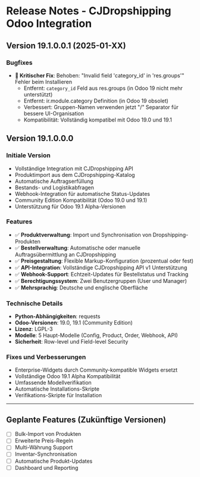 # Release Notes - CJDropshipping Odoo Integration

## Version 19.1.0.0.1 (2025-01-XX)

### Bugfixes
- **🔧 Kritischer Fix**: Behoben: "Invalid field 'category_id' in 'res.groups'" Fehler beim Installieren
  - Entfernt: `category_id` Feld aus res.groups (in Odoo 19 nicht mehr unterstützt)
  - Entfernt: ir.module.category Definition (in Odoo 19 obsolet)
  - Verbessert: Gruppen-Namen verwenden jetzt "/" Separator für bessere UI-Organisation
  - Kompatibilität: Vollständig kompatibel mit Odoo 19.0 und 19.1

## Version 19.1.0.0.0

### Initiale Version
- Vollständige Integration mit CJDropshipping API
- Produktimport aus dem CJDropshipping-Katalog
- Automatische Auftragserfüllung
- Bestands- und Logistikabfragen
- Webhook-Integration für automatische Status-Updates
- Community Edition Kompatibilität (Odoo 19.0 und 19.1)
- Unterstützung für Odoo 19.1 Alpha-Versionen

### Features
- ✅ **Produktverwaltung**: Import und Synchronisation von Dropshipping-Produkten
- ✅ **Bestellverwaltung**: Automatische oder manuelle Auftragsübermittlung an CJDropshipping
- ✅ **Preisgestaltung**: Flexible Markup-Konfiguration (prozentual oder fest)
- ✅ **API-Integration**: Vollständige CJDropshipping API v1 Unterstützung
- ✅ **Webhook-Support**: Echtzeit-Updates für Bestellstatus und Tracking
- ✅ **Berechtigungssystem**: Zwei Benutzergruppen (User und Manager)
- ✅ **Mehrsprachig**: Deutsche und englische Oberfläche

### Technische Details
- **Python-Abhängigkeiten**: requests
- **Odoo-Versionen**: 19.0, 19.1 (Community Edition)
- **Lizenz**: LGPL-3
- **Modelle**: 5 Haupt-Modelle (Config, Product, Order, Webhook, API)
- **Sicherheit**: Row-level und Field-level Security

### Fixes und Verbesserungen
- Enterprise-Widgets durch Community-kompatible Widgets ersetzt
- Vollständige Odoo 19.1 Alpha Kompatibilität
- Umfassende Modellverifikation
- Automatische Installations-Skripte
- Verifikations-Skripte für Installation

---

## Geplante Features (Zukünftige Versionen)

- [ ] Bulk-Import von Produkten
- [ ] Erweiterte Preis-Regeln
- [ ] Multi-Währung Support
- [ ] Inventar-Synchronisation
- [ ] Automatische Produkt-Updates
- [ ] Dashboard und Reporting
